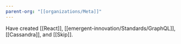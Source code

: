 ```yaml
---
parent-org: "[[organizations/Meta]]"
---
```

Have created [[React]], [[emergent-innovation/Standards/GraphQL]], [[Cassandra]], and [[Skip]].

